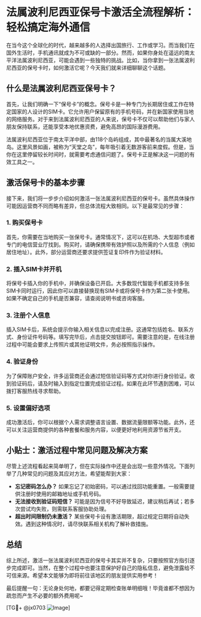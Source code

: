 # 法属波利尼西亚保号卡激活全流程解析：轻松搞定海外通信

在当今这个全球化的时代，越来越多的人选择出国旅行、工作或学习。而当我们在国外生活时，手机通讯就成为不可或缺的一部分。然而，如果你身处在遥远的南太平洋法属波利尼西亚，可能会遇到一些独特的挑战。比如，当你拿到一张法属波利尼西亚的保号卡时，如何激活它呢？今天我们就来详细聊聊这个话题。

## 什么是法属波利尼西亚保号卡？

首先，让我们明确一下“保号卡”的概念。保号卡是一种专门为长期居住或工作在特定国家的人设计的SIM卡。它允许用户保留原有的手机号码，并在新国家使用当地的网络服务。对于来到法属波利尼西亚的人来说，保号卡不仅可以帮助他们与家人朋友保持联系，还能享受本地优惠资费，避免高昂的国际漫游费用。

法属波利尼西亚位于南太平洋中部，由118个岛屿组成，其中最著名的当属大溪地岛。这里风景如画，被称为“天堂之岛”，每年吸引着无数游客前来度假。但是，当你在这里停留较长时间时，就需要考虑通信问题了。保号卡正是解决这一问题的有效工具之一。

## 激活保号卡的基本步骤

接下来，我们将一步步介绍如何激活一张法属波利尼西亚的保号卡。虽然具体操作可能因运营商不同而略有差异，但总体流程大致相同。以下是最常见的步骤：

### 1. 购买保号卡

首先，你需要在当地购买一张保号卡。通常情况下，这可以在机场、大型超市或者专门的电信营业厅找到。购买时，请确保携带有效护照以及所需的个人信息（例如居住地址）。此外，部分运营商还要求提供签证复印件作为验证材料。

### 2. 插入SIM卡并开机

将保号卡插入你的手机中，并确保设备已开启。大多数现代智能手机都支持多张SIM卡同时运行，因此你可以直接替换现有SIM卡或将保号卡作为第二张卡使用。如果不确定自己的手机是否兼容，请查阅说明书或咨询客服。

### 3. 注册个人信息

插入SIM卡后，系统会提示你输入相关信息以完成注册。这通常包括姓名、联系方式、身份证件号码等。填写完毕后，点击提交按钮即可。需要注意的是，在线注册过程中可能会要求上传照片或其他证明文件，务必按照指示操作。

### 4. 验证身份

为了保障账户安全，许多运营商还会通过短信验证码等方式对你进行身份验证。收到验证码后，请及时输入到指定位置完成验证过程。如果在此环节遇到困难，可以拨打客服热线寻求帮助。

### 5. 设置偏好选项

成功激活后，你可以根据个人需求调整语言设置、数据流量限额等功能。此外，还可以关注运营商提供的各种套餐和服务内容，以便更好地利用资源节省开支。

## 小贴士：激活过程中常见问题及解决方案

尽管上述流程看起来简单明了，但在实际操作中还是会出现一些意外情况。下面列举了几种常见的问题及其应对方法，希望能帮到大家：

- **忘记密码怎么办？** 如果忘记了初始密码，可以通过找回功能重置。一般需要提供注册时使用的邮箱地址或手机号码。
- **无法接收到验证码短信？** 可能是因为信号不好导致延迟，建议稍后再试；若多次尝试均失败，则需联系客服协助处理。
- **超出时间限制仍未激活？** 某些保号卡设有激活期限，超过规定日期将自动失效。遇到这种情况时，请尽快联系相关机构了解补救措施。

## 总结

综上所述，激活一张法属波利尼西亚的保号卡其实并不复杂，只要按照官方指引逐步完成即可。当然，在整个过程中也要注意保护好自己的隐私信息，避免泄露给不可信来源。希望本文能够为即将前往该地区的朋友提供实用参考！

最后提醒一句：无论身处何地，都要记得定期检查账单明细哦！毕竟谁都不想因为疏忽而产生不必要的额外费用呢~

[TG💪+ @jx0703 ![Image](https://github.com/user-attachments/assets/dbca1d08-cadb-493c-b0ec-ad6f7a83f270)]